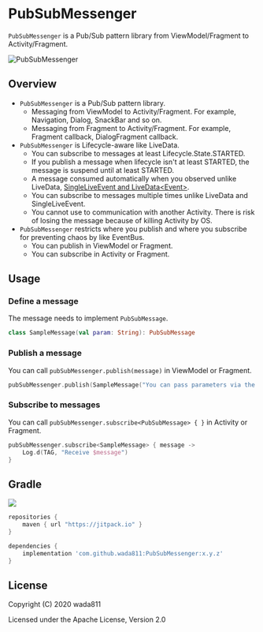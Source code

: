 PubSubMessenger
===============

`PubSubMessenger` is a Pub/Sub pattern library from ViewModel/Fragment to Activity/Fragment.

![PubSubMessenger](https://github.com/wada811/PubSubMessenger/blob/master/docs/PubSubMessenger-flow-chart.png)

## Overview
- `PubSubMessenger` is a Pub/Sub pattern library.
  - Messaging from ViewModel to Activity/Fragment. For example, Navigation, Dialog, SnackBar and so on.
  - Messaging from Fragment to Activity/Fragment. For example, Fragment callback, DialogFragment callback.
- `PubSubMessenger` is Lifecycle-aware like LiveData.
  - You can subscribe to messages at least Lifecycle.State.STARTED.
  - If you publish a message when lifecycle isn't at least STARTED, the message is suspend until at least STARTED.
  - A message consumed automatically when you observed unlike LiveData, [SingleLiveEvent and LiveData\<Event>](https://medium.com/androiddevelopers/livedata-with-snackbar-navigation-and-other-events-the-singleliveevent-case-ac2622673150).
  - You can subscribe to messages multiple times unlike LiveData and SingleLiveEvent.
  - You cannot use to communication with another Activity. There is risk of losing the message because of killing Activity by OS.
- `PubSubMessenger` restricts where you publish and where you subscribe for preventing chaos by like EventBus.
  - You can publish in ViewModel or Fragment.
  - You can subscribe in Activity or Fragment.

## Usage
### Define a message
The message needs to implement `PubSubMessage`.
```kotlin
class SampleMessage(val param: String): PubSubMessage
```

### Publish a message
You can call `pubSubMessenger.publish(message)` in ViewModel or Fragment.
```kotlin
pubSubMessenger.publish(SampleMessage("You can pass parameters via the message"))
```

### Subscribe to messages
You can call `pubSubMessenger.subscribe<PubSubMessage> { }` in Activity or Fragment.
```kotlin
pubSubMessenger.subscribe<SampleMessage> { message ->
    Log.d(TAG, "Receive $message")
}
```

## Gradle

[![](https://jitpack.io/v/wada811/PubSubMessenger.svg)](https://jitpack.io/#wada811/PubSubMessenger)

```groovy
repositories {
    maven { url "https://jitpack.io" }
}

dependencies {
    implementation 'com.github.wada811:PubSubMessenger:x.y.z'
}
```

## License

Copyright (C) 2020 wada811

Licensed under the Apache License, Version 2.0
